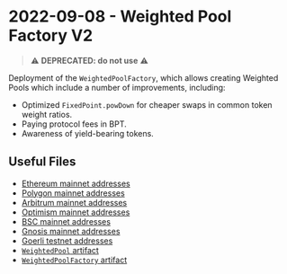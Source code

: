 # 2022-09-08 - Weighted Pool Factory V2

> ⚠️ **DEPRECATED: do not use** ⚠️
>

Deployment of the `WeightedPoolFactory`, which allows creating Weighted Pools which include a number of improvements, including:

- Optimized `FixedPoint.powDown` for cheaper swaps in common token weight ratios.
- Paying protocol fees in BPT.
- Awareness of yield-bearing tokens.

## Useful Files

- [Ethereum mainnet addresses](./output/mainnet.json)
- [Polygon mainnet addresses](./output/polygon.json)
- [Arbitrum mainnet addresses](./output/arbitrum.json)
- [Optimism mainnet addresses](./output/optimism.json)
- [BSC mainnet addresses](./output/bsc.json)
- [Gnosis mainnet addresses](./output/gnosis.json)
- [Goerli testnet addresses](./output/goerli.json)
- [`WeightedPool` artifact](./artifact/WeightedPool.json)
- [`WeightedPoolFactory` artifact](./artifact/WeightedPoolFactory.json)

